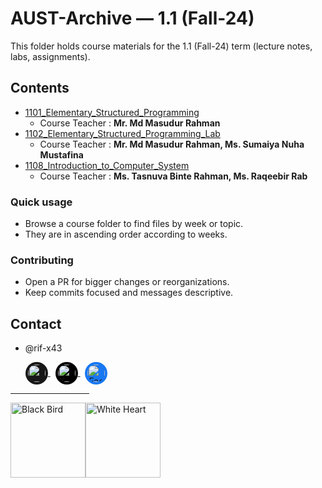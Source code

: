 
# AUST-Archive — 1.1 (Fall-24)

This folder holds course materials for the 1.1 (Fall-24) term (lecture notes, labs, assignments).

## Contents
- [1101_Elementary_Structured_Programming](https://github.com/rif-x43/AUST-Archive/tree/main/1.1%20(Fall-24)/1101_Elementary%20Structured%20Programming)
    - Course Teacher : **Mr. Md Masudur Rahman**
- [1102_Elementary_Structured_Programming_Lab](https://github.com/rif-x43/AUST-Archive/tree/main/1.1%20(Fall-24)/1102_Elementary%20Structured%20Programming%20Lab)
    - Course Teacher : **Mr. Md Masudur Rahman, Ms. Sumaiya Nuha Mustafina**
- [1108_Introduction_to_Computer_System](https://github.com/rif-x43/AUST-Archive/tree/main/1.1%20(Fall-24)/1108_Introduction%20to%20Computer%20Systems)
    - Course Teacher : **Ms. Tasnuva Binte Rahman, Ms. Raqeebir Rab**

### Quick usage
- Browse a course folder to find files by week or topic.
- They are in ascending order according to weeks.

### Contributing
- Open a PR for bigger changes or reorganizations.
- Keep commits focused and messages descriptive.

## Contact
- @rif-x43
  <p align="left">
  <!-- GitHub: white glyph on dark circular background -->
  <a href="https://github.com/rif-x43" aria-label="GitHub">
    <img src="https://cdn.simpleicons.org/github/ffffff" width="28" height="28" alt="GitHub"
         style="background-color:#181717;border-radius:50%;padding:4px;vertical-align:middle;display:inline-block;">
  </a>&nbsp;
  <!-- X (Twitter): white glyph on black circular background -->
  <a href="https://x.com/rif__x43" aria-label="X">
    <img src="https://cdn.simpleicons.org/x/ffffff" width="28" height="28" alt="X"
         style="background-color:#000000;border-radius:50%;padding:4px;vertical-align:middle;display:inline-block;">
  </a>&nbsp;
  <!-- Facebook: white glyph on Facebook blue circular background -->
  <a href="https://www.facebook.com/rif.x43i" aria-label="Facebook">
    <img src="https://cdn.simpleicons.org/facebook/ffffff" width="28" height="28" alt="Facebook"
         style="background-color:#1877F2;border-radius:50%;padding:4px;vertical-align:middle;display:inline-block;">
  </a>
</p>
<hr width="25%">

<img src="https://raw.githubusercontent.com/Tarikul-Islam-Anik/Animated-Fluent-Emojis/master/Emojis/Animals/Black%20Bird.png" alt="Black Bird" width="120" height="120" /><img src="https://raw.githubusercontent.com/Tarikul-Islam-Anik/Animated-Fluent-Emojis/master/Emojis/Smilies/White%20Heart.png" alt="White Heart" width="120" height="120" />
